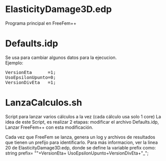 ElasticityDamage3D.edp
======================
Programa principal en FreeFem++

Defaults.idp 
============
Se usa para cambiar algunos datos para la ejecucion.<br>
Ejemplo:<br>
<pre>
VersionEta      =1;
UsoEpsilonUpunto=0;
VersionDivEta   =1;
</pre>

LanzaCalculos.sh
================
Script para lanzar varios cálculos a la vez (cada cálculo usa solo 1 core)
La idea de este Script, es realizar 2 etapas:
	modificar el archivo Defaults.idp,
	Lanzar FreeFem++ con esta modificación.
	
Cada vez que FreeFem se lanza, genera un log y archivos de resultados 
que tienen un prefijo para identificarlo. Para más informacion, ver
la linea 20 de ElasticityDamage3D.edp, donde se define la variable prefix
como:
	string prefix=  ""+VersionEta+  UsoEpsilonUpunto+VersionDivEta+"_";